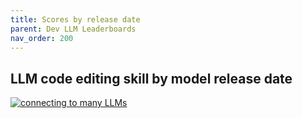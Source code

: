 ```yaml
---
title: Scores by release date
parent: Dev LLM Leaderboards
nav_order: 200
---
```


## LLM code editing skill by model release date

[![connecting to many LLMs](/assets/models-over-time.svg)](https://dev.chat/assets/models-over-time.svg)

